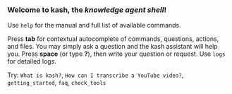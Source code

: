 ### Welcome to kash, the *knowledge agent shell*!

Use `help` for the manual and full list of available commands.

Press **tab** for contextual autocomplete of commands, questions, actions, and files.
You may simply ask a question and the kash assistant will help you.
Press **space** (or type **?**), then write your question or request.
Use `logs` for detailed logs.

Try: `What is kash?`, `How can I transcribe a YouTube video?`, `getting_started`, `faq`,
`check_tools`
